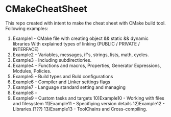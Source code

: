 # CMakeCheatSheet


This repo created with intent to make the cheat sheet with CMake build tool.
Following examples:

1) Example1  -  CMake file with creating object && static && dynamic libraries
With explained types of linking (PUBLIC / PRIVATE / INTERFACE)
2) Example2  -  Variables, messages, if's, strings, lists, math, cycles.
3) Example3  -  Including subdirectiories.
4) Example4  -  Functions and macros, Properties, Generator Expressions, Modules, Policies.
5) Example5  -  Build types and Buld configurations
6) Example6  -  Compiler and Linker settings flags
7) Example7  -  Language standard setting and managing
8) Example8  -
9) Example9  -  Custom tasks and targets
10)Example10 -  Working with files and filesystem
11)Example11 -  Specifiying version details
12)Example12 -  Libraries.(???)
13)Example13 -  ToolChains and Cross-compiling.
